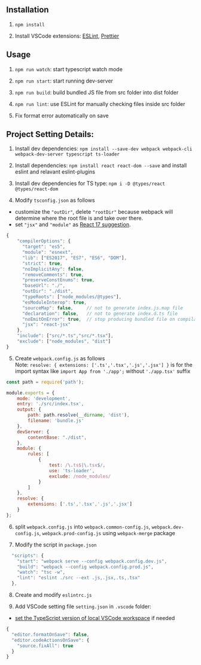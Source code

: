 ## Installation

1. `npm install`

2. Install VSCode extensions: [ESLint](https://marketplace.visualstudio.com/items?itemName=dbaeumer.vscode-eslint), [Prettier](https://marketplace.visualstudio.com/items?itemName=esbenp.prettier-vscode)

## Usage

1. `npm run watch`: start typescript watch mode

2. `npm run start`: start running dev-server

3. `npm run build`: build bundled JS file from src folder into dist folder

4. `npm run lint`: use ESLint for manually checking files inside src folder

5. Fix format error automatically on save

## Project Setting Details:

1. Install dev dependencies: `npm install --save-dev webpack webpack-cli webpack-dev-server typescript ts-loader`

2. Install dependencies: `npm install react react-dom --save` and install eslint and relavant eslint-plugins

3. Install dev dependencies for TS type: `npm i -D @types/react @types/react-dom`

4. Modify `tsconfig.json` as follows   
- customize the `"outDir"`, delete `"rootDir"` because webpack will determine where the root file is and take over there.
- set `"jsx"` and `"module"` as [React 17 suggestion](https://zh-hant.reactjs.org/blog/2020/09/22/introducing-the-new-jsx-transform.html).

```js
{
    "compilerOptions": {
      "target": "es5",
      "module": "esnext",
      "lib": ["ES2017", "ES7", "ES6", "DOM"],
      "strict": true,
      "noImplicitAny": false,
      "removeComments": true,
      "preserveConstEnums": true,
      "baseUrl": "./",
      "outDir": "./dist",
      "typeRoots": ["node_modules/@types"],
      "esModuleInterop": true,
      "sourceMap": false,     // not to generate index.js.map file
      "declaration": false,   // not to generate index.d.ts file
      "noEmitOnError": true,  // stop producing bundled file on compilation error
      "jsx": "react-jsx"
    },
    "include": ["src/*.ts","src/*.tsx"],
    "exclude": ["node_modules", "dist"]
}
```

5. Create `webpack.config.js` as follows  
Note: `resolve: { extensions: ['.ts','.tsx','.js','.jsx'] }` is for the import syntax like `import App from './app';` without `'./app.tsx'` suffix

```js
const path = require('path'); 

module.exports = {
    mode: 'development',
    entry: './src/index.tsx',
    output: {
        path: path.resolve(__dirname, 'dist'),
        filename: 'bundle.js'
    },
    devServer: {
        contentBase: "./dist",
    },
    module: {
        rules: [
            {
                test: /\.ts$|\.tsx$/,
                use: 'ts-loader',
                exclude: /node_modules/
            }
        ]
    },
    resolve: {
        extensions: ['.ts','.tsx','.js','.jsx']
    }
};
```

6. split `webpack.config.js` into `webpack.common-config.js`, `webpack.dev-config.js`, `webpack.prod-config.js` using `webpack-merge` package

7. Modify the script in `package.json`

```js
  "scripts": {
    "start": "webpack serve --config webpack.config.dev.js",
    "build": "webpack --config webpack.config.prod.js",
    "watch": "tsc -w",
    "lint": "eslint ./src --ext .js,.jsx,.ts,.tsx"
  },
```

8. Create and modify `eslintrc.js`
 
9. Add VSCode setting file `setting.json` in `.vscode` folder:
- [set the TypeScript version of local VSCode workspace](https://stackoverflow.com/questions/39668731/what-typescript-version-is-visual-studio-code-using-how-to-update-it) if needed 
```js
{
  "editor.formatOnSave": false,
  "editor.codeActionsOnSave": {
    "source.fixAll": true
  }
}
```
